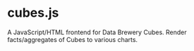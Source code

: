 # cubes.js
A JavaScript/HTML frontend for Data Brewery Cubes. Render facts/aggregates of Cubes to various charts.
